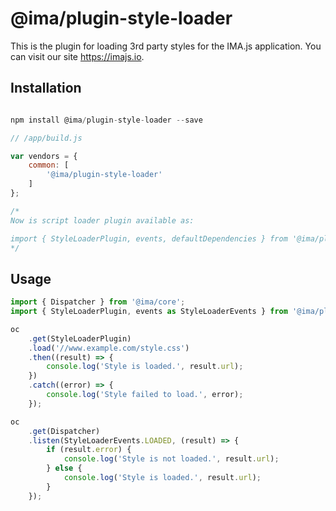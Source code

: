 # @ima/plugin-style-loader

This is the plugin for loading 3rd party styles for the IMA.js application.
You can visit our site <https://imajs.io>.

## Installation

```javascript

npm install @ima/plugin-style-loader --save

```

```javascript
// /app/build.js

var vendors = {
	common: [
		'@ima/plugin-style-loader'
	]
};

/*
Now is script loader plugin available as:

import { StyleLoaderPlugin, events, defaultDependencies } from '@ima/plugin-style-loader';
*/

```

## Usage

```javascript
import { Dispatcher } from '@ima/core';
import { StyleLoaderPlugin, events as StyleLoaderEvents } from '@ima/plugin-style-loader';

oc
	.get(StyleLoaderPlugin)
	.load('//www.example.com/style.css')
	.then((result) => {
		console.log('Style is loaded.', result.url);
	})
	.catch((error) => {
		console.log('Style failed to load.', error);
	});

oc
	.get(Dispatcher)
	.listen(StyleLoaderEvents.LOADED, (result) => {
		if (result.error) {
			console.log('Style is not loaded.', result.url);
		} else {
			console.log('Style is loaded.', result.url);
		}
	});

```
